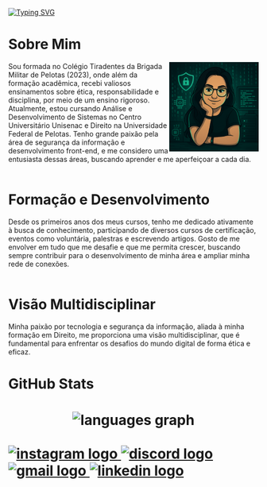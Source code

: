 [![Typing SVG](https://readme-typing-svg.demolab.com?font=Fira+Code&pause=1000&color=6793F7&width=435&lines=Hi%2C+everyone!+I'm+Janine+V+Farias.;Welcome+to+my+Github+profile!+)](https://git.io/typing-svg)
<h1 align="left"> Sobre Mim</h1>
<img align ="right" height = "180" src = "voce_hacker_modo_cartoon.png"/>

  <p>Sou formada no Colégio Tiradentes da Brigada Militar de Pelotas (2023), onde além da formação acadêmica, recebi valiosos ensinamentos sobre ética, responsabilidade e disciplina, por meio de um ensino rigoroso. Atualmente, estou cursando Análise e Desenvolvimento de Sistemas no Centro Universitário Unisenac e Direito na Universidade Federal de Pelotas. Tenho grande paixão pela área de segurança da informação e desenvolvimento front-end, e me considero uma entusiasta dessas áreas, buscando aprender e me aperfeiçoar a cada dia.<br><br></p>
   <h1 align="left"> Formação e Desenvolvimento</h1>
     <p>Desde os primeiros anos dos meus cursos, tenho me dedicado ativamente à busca de conhecimento, participando de diversos cursos de certificação, eventos como voluntária, palestras e escrevendo artigos. Gosto de me envolver em tudo que me desafie e que me permita crescer, buscando sempre contribuir para o desenvolvimento de minha área e ampliar minha rede de conexões.<br><br></p>
      <h1 align= "left"> Visão Multidisciplinar</h1>
        <p>Minha paixão por tecnologia e segurança da informação, aliada à minha formação em Direito, me proporciona uma visão multidisciplinar, que é fundamental para enfrentar os desafios do mundo digital de forma ética e eficaz.</p>

###


###


### 
<h1>GitHub Stats<h1/>
<div align="center">
  <img src="https://github-readme-stats.vercel.app/api/top-langs?username=janine2110&locale=en&hide_title=false&layout=compact&card_width=320&langs_count=5&theme=dracula&hide_border=false" height="150" alt="languages graph"  />
</div>
</br>
<div align="left">
  <a href="https://www.instagram.com/janinefarias21_/" target="_blank">
    <img src="https://img.shields.io/static/v1?message=Instagram&logo=instagram&label=&color=E4405F&logoColor=white&labelColor=&style=for-the-badge" height="35" alt="instagram logo"  />
  </a>
  <a href="https://discord.com/channels/@me" target="_blank">
    <img src="https://img.shields.io/static/v1?message=Discord&logo=discord&label=&color=7289DA&logoColor=white&labelColor=&style=for-the-badge" height="35" alt="discord logo"  />
  </a>
  <a href="janinefarias2005@gmail.com" target="_blank">
    <img src="https://img.shields.io/static/v1?message=Gmail&logo=gmail&label=&color=D14836&logoColor=white&labelColor=&style=for-the-badge" height="35" alt="gmail logo"  />
  </a>
  <a href="https://www.linkedin.com/in/janine-veigas-farias-b73a232ba/" target="_blank">
    <img src="https://img.shields.io/static/v1?message=LinkedIn&logo=linkedin&label=&color=0077B5&logoColor=white&labelColor=&style=for-the-badge" height="35" alt="linkedin logo"  />
  </a>
</div>

###
